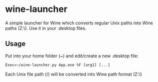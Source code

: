 # wine-launcher

A simple launcher for Wine which converts regular Unix paths into Wine paths (Z:\\). Use it in your .desktop files.

## Usage

Put into your home folder (~) and edit/create a new .desktop file:

```
Exec=~/wine-launcher.py App.exe %F [arg1] [...]
```

Each Unix file path (/) will be converted into Wine path format (Z:\\)
